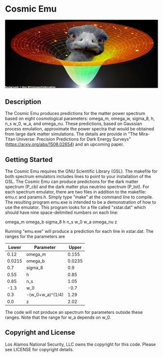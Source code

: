 # Cosmic Emu

![Emu](emu2.png)

## Description

The Cosmic Emu produces predictions for the matter power spectrum based on eight cosmological parameters: omega_m, omega_w, sigma_8, h, n_s
w_0, w_a, and omega_nu. These predictions, based on Gaussian process emulation, approximate the power spectra that would be obtained from large dark matter simulations. The details are provide in "The Mira-Titan Universe: Precision Predictions for Dark Energy Surveys" (https://arxiv.org/abs/1508.02654) and an upcoming paper.

## Getting Started

The Cosmic Emu requires the GNU Scientific Library (GSL). The makefile for both spectrum emulators includes lines to point to your installation of the GSL. The Cosmic Emu can produce predictions for the dark matter spectrum (P_cb) and the dark matter plus neutrino spectrum (P_tot). For each spectrum emulator, there are two files in addition to the makefile: emu.c and params.h. Simply type "make" at the command line to compile. The resulting program emu.exe is intended to be a demonstration of how to use the emulator. This program looks for a file called "xstar.dat" which should have nine space-delimited numbers on each line:

omega_m omega_b sigma_8 h n_s w_0 w_a omega_nu z



Running "emu.exe" will produce a prediction for each line in xstar.dat. The ranges for the parameters are

Lower | Parameter | Upper
------|-----------|------
0.12 | omega_m | 0.155
0.0215 | omega_b |0.0235
0.7 | sigma_8 | 0.9
0.55 | h | 0.85
0.85 | n_s | 1.05
-1.3 | w_0 | -0.7
0.3 | -(w_0+w_a)^(1/4) | 1.29
0.0 | z | 2.02
 
The code will not produce an spectrum for parameters outside these ranges. Note that the range for w_a depends on w_0.

## Copyright and License

Los Alamos National Security, LLC owns the copyright for this code. Please see LICENSE for copyright details.
